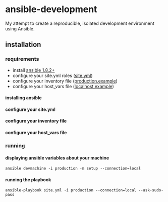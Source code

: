 # ansible-development

My attempt to create a reproducible, isolated development environment using
Ansible.

## installation

### requirements

  - install [ansible 1.8.2+](http://docs.ansible.com/intro_installation.html#installation)
  - configure your site.yml roles ([site.yml](https://github.com/ryankanno/ansible-development/blob/master/site.yml))
  - configure your inventory file ([production.example](https://github.com/ryankanno/ansible-development/blob/master/production.example))
  - configure your host_vars file ([localhost.example](https://github.com/ryankanno/ansible-development/blob/master/host_vars/localhost.example))

#### installing ansible
#### configure your site.yml
#### configure your inventory file
#### configure your host_vars file

### running

#### displaying ansible variables about your machine

`ansible devmachine -i production -m setup --connection=local`

#### running the playbook

`ansible-playbook site.yml -i production --connection=local --ask-sudo-pass`
